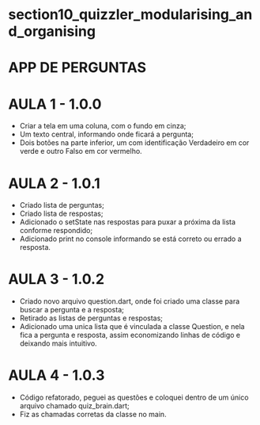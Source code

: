 # section10_quizzler_modularising_and_organising

# APP DE PERGUNTAS

# AULA 1 - 1.0.0
- Criar a tela em uma coluna, com o fundo em cinza;
- Um texto central, informando onde ficará a pergunta;
- Dois botões na parte inferior, um com identificação Verdadeiro em cor verde e outro Falso em cor vermelho.

# AULA 2 - 1.0.1
- Criado lista de perguntas;
- Criado lista de respostas;
- Adicionado o setState nas respostas para puxar a próxima da lista conforme respondido;
- Adicionado print no console informando se está correto ou errado a resposta.

# AULA 3 - 1.0.2
- Criado novo arquivo question.dart, onde foi criado uma classe para buscar a pergunta e a resposta;
- Retirado as listas de perguntas e respostas;
- Adicionado uma unica lista que é vinculada a classe Question, e nela fica a pergunta e resposta, assim economizando linhas de código e deixando mais intuitivo.

# AULA 4 - 1.0.3
- Código refatorado, peguei as questões e coloquei dentro de um único arquivo chamado quiz_brain.dart;
- Fiz as chamadas corretas da classe no main.